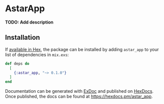 # AstarApp

**TODO: Add description**

## Installation

If [available in Hex](https://hex.pm/docs/publish), the package can be installed
by adding `astar_app` to your list of dependencies in `mix.exs`:

```elixir
def deps do
  [
    {:astar_app, "~> 0.1.0"}
  ]
end
```

Documentation can be generated with [ExDoc](https://github.com/elixir-lang/ex_doc)
and published on [HexDocs](https://hexdocs.pm). Once published, the docs can
be found at <https://hexdocs.pm/astar_app>.

